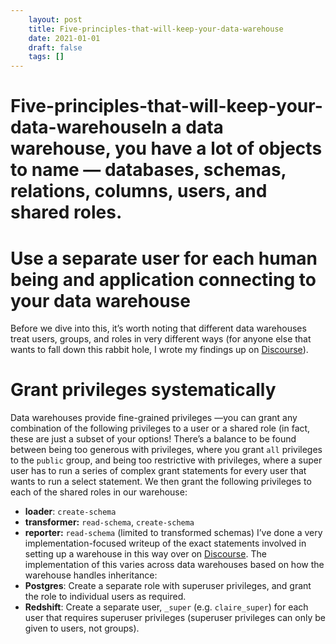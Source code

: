 ```yaml
---
 	layout: post
 	title: Five-principles-that-will-keep-your-data-warehouse
 	date: 2021-01-01
 	draft: false
 	tags: []
---
```


# Five-principles-that-will-keep-your-data-warehouseIn a data warehouse, you have a lot of objects to name — databases, schemas, relations, columns, users, and shared roles.
# Use a separate user for each human being and application connecting to your data warehouse
Before we dive into this, it’s worth noting that different data warehouses treat users, groups, and roles in very different ways (for anyone else that wants to fall down this rabbit hole, I wrote my findings up on [Discourse](https://discourse.getdbt.com/t/the-difference-between-users-groups-and-roles-on-each-data-warehouse/429)).
# Grant privileges systematically
Data warehouses provide fine-grained privileges —you can grant any combination of the following privileges to a user or a shared role (in fact, these are just a subset of your options!
There’s a balance to be found between being too generous with privileges, where you grant `all` privileges to the `public` group, and being too restrictive with privileges, where a super user has to run a series of complex grant statements for every user that wants to run a select statement.
We then grant the following privileges to each of the shared roles in our warehouse:
- **loader**: `create-schema`
- **transformer:** `read-schema`, `create-schema`
- **reporter:** `read-schema` (limited to transformed schemas)
I’ve done a very implementation-focused writeup of the exact statements involved in setting up a warehouse in this way over on [Discourse](https://discourse.getdbt.com/t/the-exact-grant-statements-we-use-in-a-dbt-project/430).
The implementation of this varies across data warehouses based on how the warehouse handles inheritance:
- **Postgres**: Create a separate role with superuser privileges, and grant the role to individual users as required.
- **Redshift**: Create a separate user, `_super` (e.g. `claire_super`) for each user that requires superuser privileges (superuser privileges can only be given to users, not groups).
